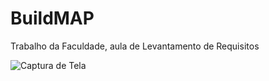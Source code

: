 # BuildMAP
Trabalho da Faculdade, aula de Levantamento de Requisitos

![Captura de Tela](https://media.discordapp.net/attachments/1232764064720097384/1276746682054475879/image.png?ex=66caa681&is=66c95501&hm=041dfefa87f53cfb7b82f983b3bebf85e06265436f2521a23b1bdd72f480f704&=&format=webp&quality=lossless&width=1261&height=671)
